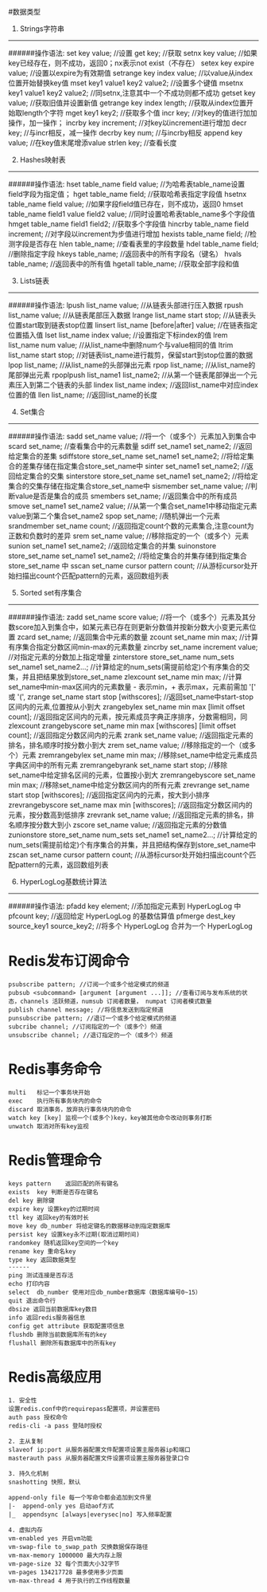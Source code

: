 #数据类型

1. Strings字符串
------------
######操作语法: 
	set key value; //设置
	get key; //获取
	setnx key value; //如果key已经存在，则不成功，返回0；nx表示not exist（不存在）
	setex key expire value; //设置以expire为有效期值
	setrange key index value; //以value从index位置开始替换key值
	mset key1 value1 key2 value2; //设置多个键值
	msetnx key1 value1 key2 value2; //同setnx,注意其中一个不成功则都不成功
	getset key value; //获取旧值并设置新值
	getrange key index length; //获取从index位置开始取length个字符
	mget key1 key2; //获取多个值
	incr key; //对key的值进行加加操作，加一操作；
	incrby key increment; //对key以increment进行增加
	decr key; //与incr相反，减一操作
	decrby key num; //与incrby相反
	append key value; //在key值末尾增添value
	strlen key; //查看长度

2. Hashes映射表
------------
######操作语法:
	hset table_name field value; //为哈希表table_name设置field字段为指定值；
	hget table_name field; //获取哈希表指定字段值
	hsetnx table_name field value; //如果字段field值已存在，则不成功，返回0
	hmset table_name field1 value field2 value; //同时设置哈希表table_name多个字段值
	hmget table_name field1 field2; //获取多个字段值
	hincrby table_name field increment; //对字段以increment为步值进行增加
	hexists table_name field; //检测字段是否存在
	hlen table_name; //查看表里的字段数量
	hdel table_name field; //删除指定字段
	hkeys table_name; //返回表中的所有字段名（键名）
	hvals table_name; //返回表中的所有值
	hgetall table_name; //获取全部字段和值

3. Lists链表
------------
######操作语法:
	lpush list_name value; //从链表头部进行压入数据 
	rpush list_name value; //从链表尾部压入数据
	lrange  list_name start stop; //从链表头位置start取到链表stop位置
	linsert list_name [before|after] value; //在链表指定位置插入值
	lset list_name index value; //设置指定下标index的值
	lrem list_name num value; //从list_name中删除num个与value相同的值
	ltrim list_name start stop; //对链表list_name进行裁剪，保留start到stop位置的数据
	lpop list_name; //从list_name的头部弹出元素
	rpop list_name; //从list_name的尾部弹出元素
	rpoplpush list_name1 list_name2; //从第一个链表尾部弹出一个元素压入到第二个链表的头部
	lindex list_name index; //返回list_name中对应index位置的值
	llen list_name; //返回list_name的长度

4. Set集合
-----------
######操作语法:
	sadd set_name value; //将一个（或多个）元素加入到集合中
	scard set_name; //查看集合中的元素数量
	sdiff set_name1 set_name2; //返回给定集合的差集
	sdiffstore store_set_name set_name1 set_name2; //将给定集合的差集存储在指定集合store_set_name中
	sinter set_name1 set_name2; //返回给定集合的交集
	sinterstore store_set_name set_name1 set_name2; //将给定集合的交集存储在指定集合store_set_name中
	sismember set_name value; //判断value是否是集合的成员
	smembers set_name; //返回集合中的所有成员
	smove set_name1 set_name2 value; //从第一个集合set_name1中移动指定元素value到第二个集合set_name2
	spop set_name; //随机弹出一个元素
	srandmember set_name count; //返回指定count个数的元素集合,注意count为正数和负数时的差异
	srem set_name value; //移除指定的一个（或多个）元素
	sunion set_name1 set_name2; //返回给定集合的并集
	suinonstore store_set_name set_name1 set_name2; //将给定集合的并集存储到指定集合store_set_name 中
	sscan set_name cursor pattern count; //从游标cursor处开始扫描出count个匹配pattern的元素，返回数组列表

5. Sorted set有序集合
-----------
######操作语法:
	zadd set_name score value; //将一个（或多个）元素及其分数score加入到集合中，如某元素已存在则更新分数值并按新分数大小变更元素位置
	zcard set_name; //返回集合中元素的数量
	zcount set_name min max; //计算有序集合指定分数区间min-max的元素数量
	zincrby set_name increment value; //对指定元素的分数加上指定增量
	zinterstore store_set_name num_sets set_name1 set_name2...; //计算给定的num_sets(需提前给定)个有序集合的交集，并且把结果放到store_set_name
	zlexcount set_name min max; //计算set_name中min-max区间内的元素数量 - 表示min，+ 表示max，元素前需加 '[' 或 '(', 
	zrange set_name start stop [withscores]; //返回set_name中start-stop区间内的元素,位置按从小到大
	zrangebylex set_name min max [limit offset count]; //返回指定区间内的元素，按元素成员字典正序排序，分数需相同，同 zlexcount
	zrangebyscore set_name min max [withscores] [limit offset count]; //返回指定分数区间内的元素
	zrank set_name value; //返回指定元素的排名，排名顺序时按分数小到大
	zrem set_name value; //移除指定的一个（或多个）元素
	zremrangebylex set_name min max; //移除set_name中给定元素成员字典区间中的所有元素
	zremrangebyrank set_name start stop; //移除set_name中给定排名区间的元素，位置按小到大
	zremrangebyscore set_name min max; //移除set_name中给定分数区间内的所有元素
	zrevrange set_name start stop [withscores]; //返回指定区间内的元素，按大到小排序
	zrevrangebyscore set_name max min [withscores]; //返回指定分数区间内的元素，按分数高到低排序
	zrevrank set_name value; //返回指定元素的排名，排名顺序按分数大到小
	zscore set_name value; //返回指定元素的分数值
	zunionstore store_set_name num_sets set_name1 set_name2...; //计算给定的num_sets(需提前给定)个有序集合的并集，并且把结构保存到store_set_name中
	zscan set_name cursor pattern count; //从游标cursor处开始扫描出count个匹配pattern的元素，返回数组列表

6. HyperLogLog基数统计算法
------------
######操作语法:
	pfadd key element; //添加指定元素到 HyperLogLog 中
	pfcount key; //返回给定 HyperLogLog 的基数估算值
	pfmerge dest_key source_key1 source_key2; //将多个 HyperLogLog 合并为一个 HyperLogLog

# Redis发布订阅命令
	psubscribe pattern; //订阅一个或多个给定模式的频道
	pubsub <subcommand> [argument [argument ...]]; //查看订阅与发布系统的状态，channels 活跃频道，numsub 订阅者数量， numpat 订阅者模式数量
	publish channel message; //将信息发送到指定频道
	punsubscribe pattern; //退订一个或多个给定模式的频道
	subcribe channel; //订阅指定的一个（或多个）频道
	unsubscribe channel; //退订指定的一个（或多个）频道

# Redis事务命令
	multi	标记一个事务块开始
	exec	执行所有事务块内的命令
	discard	取消事务，放弃执行事务块内的命令
	watch key [key]	监视一个(或多个)key，key被其他命令改动则事务打断
	unwatch	取消对所有key监视

# Redis管理命令
	keys pattern	返回匹配的所有键名
	exists	key 判断是否存在键名
	del key 删除键
	expire key 设置key的过期时间
	ttl key 返回key的有效时长
	move key db_number 将给定键名的数据移动到指定数据库
	persist key 设置key永不过期(取消过期时间)
	randomkey 随机返回key空间的一个key
	rename key 重命名key
	type key 返回数据类型
	------
	ping 测试连接是否存活
	echo 打印内容
	select  db_number 使用对应db_number数据库（数据库编号0~15）
	quit 退出命令行
	dbsize 返回当前数据库key数目
	info 返回redis服务器信息
	config get attribute 获取配置项信息
	flushdb 删除当前数据库所有的key
	flushall 删除所有数据库中的所有key

# Redis高级应用
	
	1. 安全性
	设置redis.conf中的requirepass配置项，并设置密码
	auth pass 授权命令
	redis-cli -a pass 登陆时授权
	
	2. 主从复制
	slaveof ip:port 从服务器配置文件配置项设置主服务器ip和端口
	masterauth pass 从服务器配置文件设置项设置主服务器登录口令
	
	3. 持久化机制
	snashotting 快照，默认

	append-only file 每一个写命令都会追加到文件里
	|-	append-only yes 启动aof方式
	|_	appendsync [always|everysec|no] 写入频率配置

	4. 虚拟内存
	vm-enabled yes 开启vm功能
	vm-swap-file to_swap_path 交换数据保存路径
	vm-max-memory 1000000 最大内存上限
	vm-page-size 32 每个页面大小32字节
	vm-pages 134217728 最多使用多少页面
	vm-max-thread 4 用于执行的工作线程数量


